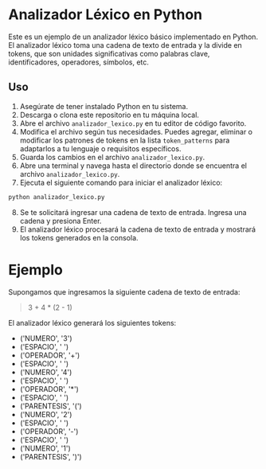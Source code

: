 # Analizador Léxico en Python

Este es un ejemplo de un analizador léxico básico implementado en Python. El analizador léxico toma una cadena de texto de entrada y la divide en tokens, que son unidades significativas como palabras clave, identificadores, operadores, símbolos, etc.

## Uso

1. Asegúrate de tener instalado Python en tu sistema.
2. Descarga o clona este repositorio en tu máquina local.
3. Abre el archivo `analizador_lexico.py` en tu editor de código favorito.
4. Modifica el archivo según tus necesidades. Puedes agregar, eliminar o modificar los patrones de tokens en la lista `token_patterns` para adaptarlos a tu lenguaje o requisitos específicos.
5. Guarda los cambios en el archivo `analizador_lexico.py`.
6. Abre una terminal y navega hasta el directorio donde se encuentra el archivo `analizador_lexico.py`.
7. Ejecuta el siguiente comando para iniciar el analizador léxico:

```bash
python analizador_lexico.py
```
8. Se te solicitará ingresar una cadena de texto de entrada. Ingresa una cadena y presiona Enter.
9. El analizador léxico procesará la cadena de texto de entrada y mostrará los tokens generados en la consola.



# Ejemplo
Supongamos que ingresamos la siguiente cadena de texto de entrada: 

> 3 + 4 * (2 - 1)

El analizador léxico generará los siguientes tokens:


- ('NUMERO', '3')
- ('ESPACIO', ' ')
- ('OPERADOR', '+')
- ('ESPACIO', ' ')
- ('NUMERO', '4')
- ('ESPACIO', ' ')
- ('OPERADOR', '*')
- ('ESPACIO', ' ')
- ('PARENTESIS', '(')
- ('NUMERO', '2')
- ('ESPACIO', ' ')
- ('OPERADOR', '-')
- ('ESPACIO', ' ')
- ('NUMERO', '1')
- ('PARENTESIS', ')')
